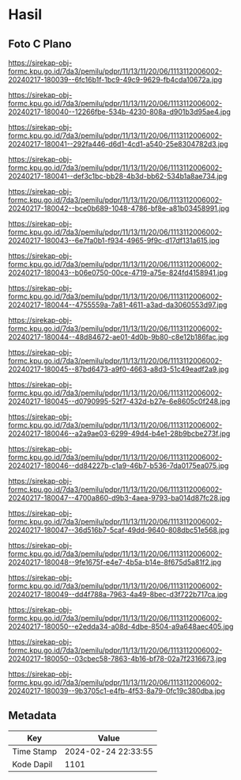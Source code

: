 # Hasil

## Foto C Plano

https://sirekap-obj-formc.kpu.go.id/7da3/pemilu/pdpr/11/13/11/20/06/1113112006002-20240217-180039--6fc16b1f-1bc9-49c9-9629-fb4cda10672a.jpg

https://sirekap-obj-formc.kpu.go.id/7da3/pemilu/pdpr/11/13/11/20/06/1113112006002-20240217-180040--12266fbe-534b-4230-808a-d901b3d95ae4.jpg

https://sirekap-obj-formc.kpu.go.id/7da3/pemilu/pdpr/11/13/11/20/06/1113112006002-20240217-180041--292fa446-d6d1-4cd1-a540-25e8304782d3.jpg

https://sirekap-obj-formc.kpu.go.id/7da3/pemilu/pdpr/11/13/11/20/06/1113112006002-20240217-180041--def3c1bc-bb28-4b3d-bb62-534b1a8ae734.jpg

https://sirekap-obj-formc.kpu.go.id/7da3/pemilu/pdpr/11/13/11/20/06/1113112006002-20240217-180042--bce0b689-1048-4786-bf8e-a81b03458991.jpg

https://sirekap-obj-formc.kpu.go.id/7da3/pemilu/pdpr/11/13/11/20/06/1113112006002-20240217-180043--6e7fa0b1-f934-4965-9f9c-d17df131a615.jpg

https://sirekap-obj-formc.kpu.go.id/7da3/pemilu/pdpr/11/13/11/20/06/1113112006002-20240217-180043--b06e0750-00ce-4719-a75e-824fd4158941.jpg

https://sirekap-obj-formc.kpu.go.id/7da3/pemilu/pdpr/11/13/11/20/06/1113112006002-20240217-180044--4755559a-7a81-4611-a3ad-da3060553d97.jpg

https://sirekap-obj-formc.kpu.go.id/7da3/pemilu/pdpr/11/13/11/20/06/1113112006002-20240217-180044--48d84672-ae01-4d0b-9b80-c8e12b186fac.jpg

https://sirekap-obj-formc.kpu.go.id/7da3/pemilu/pdpr/11/13/11/20/06/1113112006002-20240217-180045--87bd6473-a9f0-4663-a8d3-51c49eadf2a9.jpg

https://sirekap-obj-formc.kpu.go.id/7da3/pemilu/pdpr/11/13/11/20/06/1113112006002-20240217-180045--d0790995-52f7-432d-b27e-6e8605c0f248.jpg

https://sirekap-obj-formc.kpu.go.id/7da3/pemilu/pdpr/11/13/11/20/06/1113112006002-20240217-180046--a2a9ae03-6299-49d4-b4e1-28b9bcbe273f.jpg

https://sirekap-obj-formc.kpu.go.id/7da3/pemilu/pdpr/11/13/11/20/06/1113112006002-20240217-180046--dd84227b-c1a9-46b7-b536-7da0175ea075.jpg

https://sirekap-obj-formc.kpu.go.id/7da3/pemilu/pdpr/11/13/11/20/06/1113112006002-20240217-180047--4700a860-d9b3-4aea-9793-ba014d87fc28.jpg

https://sirekap-obj-formc.kpu.go.id/7da3/pemilu/pdpr/11/13/11/20/06/1113112006002-20240217-180047--36d516b7-5caf-49dd-9640-808dbc51e568.jpg

https://sirekap-obj-formc.kpu.go.id/7da3/pemilu/pdpr/11/13/11/20/06/1113112006002-20240217-180048--9fe1675f-e4e7-4b5a-b14e-8f675d5a81f2.jpg

https://sirekap-obj-formc.kpu.go.id/7da3/pemilu/pdpr/11/13/11/20/06/1113112006002-20240217-180049--dd4f788a-7963-4a49-8bec-d3f722b717ca.jpg

https://sirekap-obj-formc.kpu.go.id/7da3/pemilu/pdpr/11/13/11/20/06/1113112006002-20240217-180050--e2edda34-a08d-4dbe-8504-a9a648aec405.jpg

https://sirekap-obj-formc.kpu.go.id/7da3/pemilu/pdpr/11/13/11/20/06/1113112006002-20240217-180050--03cbec58-7863-4b16-bf78-02a7f2316673.jpg

https://sirekap-obj-formc.kpu.go.id/7da3/pemilu/pdpr/11/13/11/20/06/1113112006002-20240217-180039--9b3705c1-e4fb-4f53-8a79-0fc19c380dba.jpg


## Metadata

| Key        | Value               |
| ---------- | ------------------- |
| Time Stamp | 2024-02-24 22:33:55 |
| Kode Dapil | 1101                |



